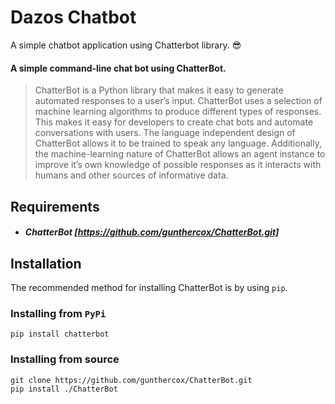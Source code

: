 # Dazos Chatbot
A simple chatbot application using Chatterbot library.  :sunglasses:

#### A simple command-line chat bot using ChatterBot.
> ChatterBot is a Python library that makes it easy to generate automated responses to a user’s input. ChatterBot uses a selection of machine learning algorithms to produce different types of responses. This makes it easy for developers to create chat bots and automate conversations with users. The language independent design of ChatterBot allows it to be trained to speak any language. Additionally, the machine-learning nature of ChatterBot allows an agent instance to improve it’s own knowledge of possible responses as it interacts with humans and other sources of informative data.

## Requirements
+ ##### ChatterBot [https://github.com/gunthercox/ChatterBot.git]

## Installation
The recommended method for installing ChatterBot is by using `pip`.
### Installing from `PyPi`
```
pip install chatterbot
```
### Installing from source
```
git clone https://github.com/gunthercox/ChatterBot.git
pip install ./ChatterBot
```

